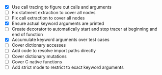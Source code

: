 - [x] Use call tracing to figure out calls and arguments
- [ ] Fix statment extraction to cover all nodes
- [ ] Fix call extraction to cover all nodes
- [x] Ensure actual keyword arguments are printed
- [ ] Create decorator to automatically start and stop tracer at 
beginning and end of function
- [x] Accumulate keyword arguments over test cases
- [ ] Cover dictionary accesses
- [ ] Add code to resolve import paths directly
- [ ] Cover dictionary mutations
- [ ] Cover C native functions
- [ ] Add strict mode to restrict to exact keyword arguments